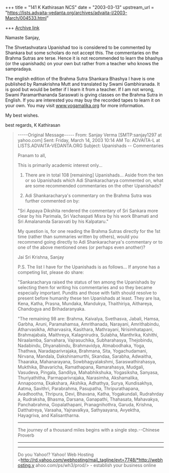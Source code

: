 +++
title = "141 K Kathirasan NCS"
date = "2003-03-13"
upstream_url = "https://lists.advaita-vedanta.org/archives/advaita-l/2003-March/004533.html"

+++
[Archive link](https://lists.advaita-vedanta.org/archives/advaita-l/2003-March/004533.html)

Namaste Sanjay,

The Shvetashvatara Upanishad too is considered to be commented by Shankara
but some scholars do not accept this.  The commentaries on the Brahma Sutras
are terse.  Hence it is not recommended to learn the bhashya (or the
upanishads) on your own but rather from a teacher who knows the sampradaya.


The english edition of the Brahma Sutra Shankara Bhashya I have is one
published by Ramakrishna Mutt and translated by Swami Gambhiranada. It is
good but would be better if I learn it from a teacher. If I am not wrong,
Swami Paramarthananda Saraswati is giving classes on the Brahma Sutra in
English. If you are interested you may buy the recorded tapes to learn it on
your own. You may visit www.yogamalika.org for more information.

My best wishes.

best regards,
K Kathirasan

> -----Original Message-----
> From: Sanjay Verma [SMTP:sanjay1297 at yahoo.com]
> Sent: Friday, March 14, 2003 10:14 AM
> To:   ADVAITA-L at LISTS.ADVAITA-VEDANTA.ORG
> Subject:      Upanishads -- Commentaries
>
> Pranam to all,
>
> This is primarily academic interest only...
>
> 1) There are in total 108 [remaining] Upanishads... Aside from the ten or
> so Upanishads which Adi Shankaracharya commented on, what are some
> recommended commentaries on the other Upanishads?
>
> 2) Adi Shankaracharya's commentary on the Brahma Sutra was further
> commented on by:
>
> "Sri Appaya Dikshita rendered the commentary of Sri Sankara more clear by
> his Parimala, Sri Vachaspati Misra by his work Bhamati and Sri Amalananda
> Sarasvati by his Kalpataru."
>
> My question is, for one reading the Brahma Sutras directly for the 1st
> time (rather than summaries written by others), would you recommend going
> directly to Adi Shankaracharya's commentary or to one of the above
> mentioned ones (or perhaps even another)?
>
> Jai Sri Krishna,
> Sanjay
>
> P.S. The list I have for the Upanishads is as follows... If anyone has a
> competing list, please do share:
>
> "Sankaracharya raised the status of ten among the Upanishads by selecting
> them for writing his commentaries and so they became especially important.
> Pundits and those with faith should resolve to present before humanity
> these ten Upanishads at least. They are Isa, Kena, Katha, Prasna, Mundaka,
> Mandukya, Thaithiriya, Aithareya, Chandogya and Brihadaranyaka.
>
> "The remaining 98 are: Brahma, Kaivalya, Svethasva, Jabali, Hamsa, Garbha,
> Aruni, Paramahamsa, Amrithanada, Narayani, Amrithabindu, Atharvasikha,
> Atharvasira, Kasithara, Mathrayani, Nrisimhatapani, Brahmajabala,
> Maithreya, Kalagnirudra, Sulabha, Manthrika, Kshithi, Niraalamba,
> Sarvahara, Vajrasuchika, Subharahasya, Thejobindu, Nadabindu, Dhyanabindu,
> Brahmavidya, Atmabodhaka, Yoga, Thathwa, Naradaparivrajaka, Brahmana,
> Sita, Yogachudamani, Nirvana, Mandala, Dakshinamurthi, Skandaa, Sarabha,
> Adwaitha, Thaaraka, Mahanarayana, Sowbhagyalakshmi, Saraswathirahasya,
> Mukthika, Bhavaricha, Ramathapana, Ramarahasya, Mudgali, Vasudeva,
> Pingala, Sandilya, Mahabhikshuka, Yogasiksha, Sanyasa, Thuriyathitha,
> Parmaparivrajaka, Narasimha, Akshamalika, Annapoorna, Ekakshara, Akshika,
> Adhathya, Surya, Kundisakhya, Aatma, Savithri, Parabrahma, Pasupatha,
> Thripurathapana, Avadhootha, Thripura, Devi, Bhavana, Katha, Yogakundali,
> Rudrahrday a, Rudraksha, Bhasma, Darsana, Ganapathi, Thahasata, Mahavakya,
> Panchabrahma, Gopalathapani, Pranagnihothra, Garuda, Krishna, Datthatreya,
> Varaaha, Yajnavalkya, Sathyaayana, Avyektha, Hayagriva, and Kalisantharna.
>
>
>
>
>
> _______________________________________
>
> The journey of a thousand miles begins
> with a single step.--Chinese Proverb
>
> _______________________________________
>
>
>
>   _____
>
> Do you Yahoo!?
> Yahoo! Web Hosting
> <http://rd.yahoo.com/webhosting/mail_tagline/evt=7748/*http://webhosting.y
> ahoo.com/ps/wh3/prod/> - establish your business online

